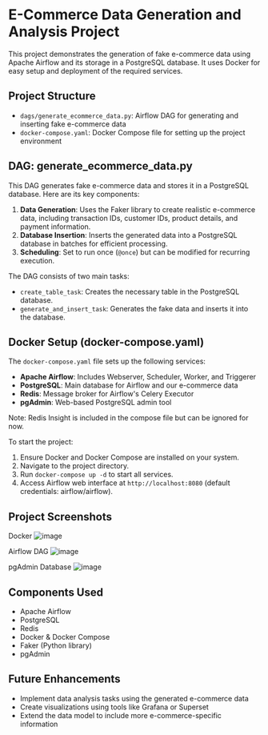 # E-Commerce Data Generation and Analysis Project

This project demonstrates the generation of fake e-commerce data using Apache Airflow and its storage in a PostgreSQL database. It uses Docker for easy setup and deployment of the required services.

## Project Structure

- `dags/generate_ecommerce_data.py`: Airflow DAG for generating and inserting fake e-commerce data
- `docker-compose.yaml`: Docker Compose file for setting up the project environment

## DAG: generate_ecommerce_data.py

This DAG generates fake e-commerce data and stores it in a PostgreSQL database. Here are its key components:

1. **Data Generation**: Uses the Faker library to create realistic e-commerce data, including transaction IDs, customer IDs, product details, and payment information.
2. **Database Insertion**: Inserts the generated data into a PostgreSQL database in batches for efficient processing.
3. **Scheduling**: Set to run once (`@once`) but can be modified for recurring execution.

The DAG consists of two main tasks:
- `create_table_task`: Creates the necessary table in the PostgreSQL database.
- `generate_and_insert_task`: Generates the fake data and inserts it into the database.

## Docker Setup (docker-compose.yaml)

The `docker-compose.yaml` file sets up the following services:

- **Apache Airflow**: Includes Webserver, Scheduler, Worker, and Triggerer
- **PostgreSQL**: Main database for Airflow and our e-commerce data
- **Redis**: Message broker for Airflow's Celery Executor
- **pgAdmin**: Web-based PostgreSQL admin tool

Note: Redis Insight is included in the compose file but can be ignored for now.

To start the project:

1. Ensure Docker and Docker Compose are installed on your system.
2. Navigate to the project directory.
3. Run `docker-compose up -d` to start all services.
4. Access Airflow web interface at `http://localhost:8080` (default credentials: airflow/airflow).

## Project Screenshots

Docker
![image](https://github.com/user-attachments/assets/86ba17b4-d9ff-4308-8557-b19a91b7a86c)

Airflow DAG
![image](https://github.com/user-attachments/assets/0ec556a6-9edb-4017-8def-a65f443009a6)

pgAdmin Database
![image](https://github.com/user-attachments/assets/7e3dea8b-cd7f-4443-b50b-4c9628f5e730)


## Components Used

- Apache Airflow
- PostgreSQL
- Redis
- Docker & Docker Compose
- Faker (Python library)
- pgAdmin

## Future Enhancements

- Implement data analysis tasks using the generated e-commerce data
- Create visualizations using tools like Grafana or Superset
- Extend the data model to include more e-commerce-specific information
